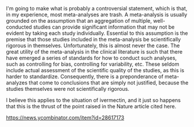 I'm going to make what is probably a controversial statement, which is that, in my experience, most meta-analyses are trash.
A meta-analysis is usually grounded on the assumption that an aggregation of multiple, well-conducted studies can provide significant information that may not be evident by taking each study individually. Essential to this assumption is the premise that those studies included in the meta-analysis be scientifically rigorous in themselves. Unfortunately, this is almost never the case. The great utility of the meta-analysis in the clinical literature is such that there have emerged a series of standards for how to conduct such analyses, such as controlling for bias, controlling for variability, etc. These seldom include actual assessment of the scientific quality of the studies, as this is harder to standardize. Consequently, there is a preponderance of meta-analyzes that come to conclusions that are simply not justified, because the studies themselves were not scientifically rigorous.

I believe this applies to the situation of ivermectin, and it just so happens that this is the thrust of the point raised in the Nature article cited here.

https://news.ycombinator.com/item?id=28617173
